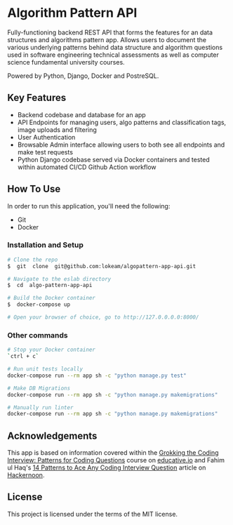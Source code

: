 # Algorithm Pattern API
Fully-functioning backend REST API that forms the features for an data structures and algorithms pattern app. Allows users to document the various underlying patterns behind data structure and algorithm questions used in software engineering technical assessments as well as computer science fundamental university courses.

Powered by Python, Django, Docker and PostreSQL.

## Key Features
* Backend codebase and database for an app
* API Endpoints for managing users, algo patterns and classification tags, image uploads and filtering
* User Authentication
* Browsable Admin interface allowing users to both see all endpoints and make test requests
* Python Django codebase served via Docker containers and tested within automated CI/CD Github Action workflow

## How To Use
In order to run this application, you'll need the following:
- Git
- Docker

### Installation and Setup
```bash
# Clone the repo
$  git  clone  git@github.com:lokeam/algopattern-app-api.git

# Navigate to the eslab directory
$  cd  algo-pattern-app-api

# Build the Docker container
$  docker-compose up

# Open your browser of choice, go to http://127.0.0.0.0:8000/
```

### Other commands
```bash
# Stop your Docker container
`ctrl + c`

# Run unit tests locally
docker-compose run --rm app sh -c "python manage.py test"

# Make DB Migrations
docker-compose run --rm app sh -c "python manage.py makemigrations"

# Manually run linter
docker-compose run --rm app sh -c "python manage.py makemigrations"
```

## Acknowledgements
This app is based on information covered within the [Grokking the Coding Interview: Patterns for Coding Questions](https://www.educative.io/courses/grokking-coding-interview-patterns-java) course on [educative.io](https://www.educative.io/) and Fahim ul Haq's [14 Patterns to Ace Any Coding Interview Question](https://hackernoon.com/14-patterns-to-ace-any-coding-interview-question-c5bb3357f6ed) article on [Hackernoon](https://hackernoon.com/).

## License
This project is licensed under the terms of the MIT license.
